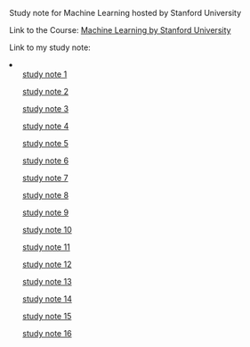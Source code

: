 Study note for Machine Learning hosted by Stanford University

Link to the Course:
<a href="https://www.coursera.org/learn/machine-learning/home/welcome">Machine Learning by Stanford University</a>

Link to my study note:
<li>
	<ul><a href="https://xiongfeng-jin.github.io/Coursera-Machine-Learning/Study%20Note%201.html">study note 1</a></ul>
	<ul><a href="https://xiongfeng-jin.github.io/Coursera-Machine-Learning/Study%20Note%202.html">study note 2</a></ul>
	<ul><a href="https://xiongfeng-jin.github.io/Coursera-Machine-Learning/Study%20Note%203.html">study note 3</a></ul>
	<ul><a href="https://xiongfeng-jin.github.io/Coursera-Machine-Learning/Study%20Note%204.html">study note 4</a></ul>
	<ul><a href="https://xiongfeng-jin.github.io/Coursera-Machine-Learning/Study%20Note%205.html">study note 5</a></ul>
	<ul><a href="https://xiongfeng-jin.github.io/Coursera-Machine-Learning/Study%20Note%206.html">study note 6</a></ul>
	<ul><a href="https://xiongfeng-jin.github.io/Coursera-Machine-Learning/Study%20Note%207.html">study note 7</a></ul>
	<ul><a href="https://xiongfeng-jin.github.io/Coursera-Machine-Learning/Study%20Note%208.html">study note 8</a></ul>
	<ul><a href="https://xiongfeng-jin.github.io/Coursera-Machine-Learning/Study%20Note%209.html">study note 9</a></ul>
	<ul><a href="https://xiongfeng-jin.github.io/Coursera-Machine-Learning/Study%20Note%2010.html">study note 10</a></ul>
	<ul><a href="https://xiongfeng-jin.github.io/Coursera-Machine-Learning/Study%20Note%2011.html">study note 11</a></ul>
	<ul><a href="https://xiongfeng-jin.github.io/Coursera-Machine-Learning/Study%20Note%2012.html">study note 12</a></ul>
	<ul><a href="https://xiongfeng-jin.github.io/Coursera-Machine-Learning/Study%20Note%2013.html">study note 13</a></ul>
	<ul><a href="https://xiongfeng-jin.github.io/Coursera-Machine-Learning/Study%20Note%2014.html">study note 14</a></ul>
	<ul><a href="https://xiongfeng-jin.github.io/Coursera-Machine-Learning/Study%20Note%2015.html">study note 15</a></ul>
	<ul><a href="https://xiongfeng-jin.github.io/Coursera-Machine-Learning/Study%20Note%2016.html">study note 16</a></ul>
</li>